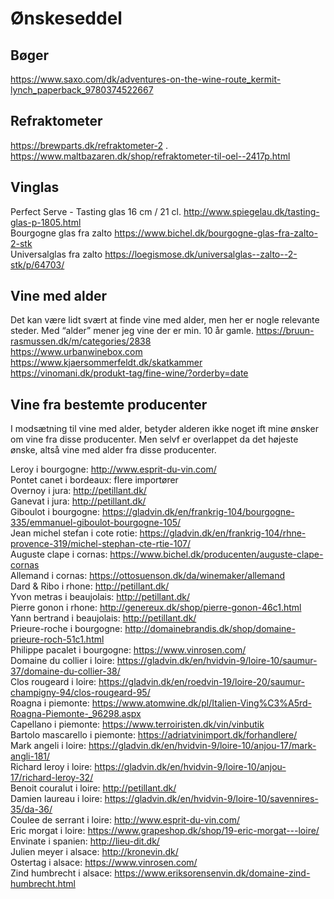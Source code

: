 # Ønskeseddel

## Bøger
https://www.saxo.com/dk/adventures-on-the-wine-route_kermit-lynch_paperback_9780374522667

## Refraktometer
https://brewparts.dk/refraktometer-2 . 
https://www.maltbazaren.dk/shop/refraktometer-til-oel--2417p.html

## Vinglas
Perfect Serve - Tasting glas 16 cm / 21 cl. http://www.spiegelau.dk/tasting-glas-p-1805.html  
Bourgogne glas fra zalto https://www.bichel.dk/bourgogne-glas-fra-zalto-2-stk  
Universalglas fra zalto https://loegismose.dk/universalglas--zalto--2-stk/p/64703/

## Vine med alder
Det kan være lidt svært at finde vine med alder, men her er nogle relevante steder. Med “alder” mener jeg vine der er min. 10 år gamle.
https://bruun-rasmussen.dk/m/categories/2838  
https://www.urbanwinebox.com  
https://www.kjaersommerfeldt.dk/skatkammer  
https://vinomani.dk/produkt-tag/fine-wine/?orderby=date  

## Vine fra bestemte producenter
I modsætning til vine med alder, betyder alderen ikke noget ift mine ønsker om vine fra disse producenter. Men selvf er overlappet da det højeste ønske, altså vine med alder fra disse producenter.

Leroy i bourgogne: http://www.esprit-du-vin.com/   
Pontet canet i bordeaux: flere importører   
Overnoy i jura: http://petillant.dk/  
Ganevat i jura: http://petillant.dk/  
Giboulot i bourgogne: https://gladvin.dk/en/frankrig-104/bourgogne-335/emmanuel-giboulot-bourgogne-105/  
Jean michel stefan i cote rotie: https://gladvin.dk/en/frankrig-104/rhne-provence-319/michel-stephan-cte-rtie-107/  
Auguste clape i cornas: https://www.bichel.dk/producenten/auguste-clape-cornas  
Allemand i cornas: https://ottosuenson.dk/da/winemaker/allemand  
Dard & Ribo i rhone: http://petillant.dk/  
Yvon metras i beaujolais: http://petillant.dk/  
Pierre gonon i rhone: http://genereux.dk/shop/pierre-gonon-46c1.html  
Yann bertrand i beaujolais: http://petillant.dk/  
Prieure-roche i bourgogne: http://domainebrandis.dk/shop/domaine-prieure-roch-51c1.html  
Philippe pacalet i bourgogne: https://www.vinrosen.com/  
Domaine du collier i loire: https://gladvin.dk/en/hvidvin-9/loire-10/saumur-37/domaine-du-collier-38/  
Clos rougeard i loire: https://gladvin.dk/en/roedvin-19/loire-20/saumur-champigny-94/clos-rougeard-95/  
Roagna i piemonte: https://www.atomwine.dk/pl/Italien-Ving%C3%A5rd-Roagna-Piemonte-_96298.aspx  
Capellano i piemonte: https://www.terroiristen.dk/vin/vinbutik  
Bartolo mascarello i piemonte: https://adriatvinimport.dk/forhandlere/  
Mark angeli i loire: https://gladvin.dk/en/hvidvin-9/loire-10/anjou-17/mark-angli-181/  
Richard leroy i loire: https://gladvin.dk/en/hvidvin-9/loire-10/anjou-17/richard-leroy-32/  
Benoit couralut i loire: http://petillant.dk/  
Damien laureau i loire: https://gladvin.dk/en/hvidvin-9/loire-10/savennires-35/da-36/  
Coulee de serrant i loire: http://www.esprit-du-vin.com/  
Eric morgat i loire: https://www.grapeshop.dk/shop/19-eric-morgat---loire/  
Envinate i spanien: http://lieu-dit.dk/  
Julien meyer i alsace: http://kronevin.dk/  
Ostertag i alsace: https://www.vinrosen.com/  
Zind humbrecht i alsace: https://www.eriksorensenvin.dk/domaine-zind-humbrecht.html  
